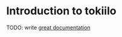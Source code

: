 # Introduction to tokiilo

TODO: write [great documentation](http://jacobian.org/writing/what-to-write/)
